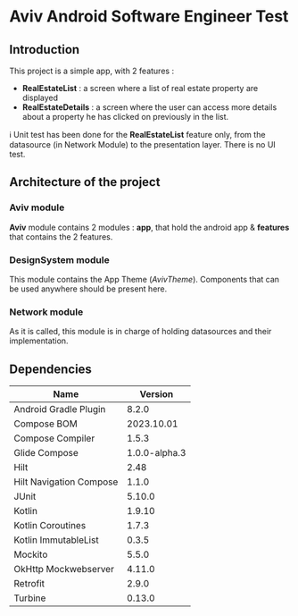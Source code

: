 # Aviv Android Software Engineer Test

## Introduction

This project is a simple app, with 2 features :
- **RealEstateList** : a screen where a list of real estate property are displayed
- **RealEstateDetails** : a screen where the user can access more details about a property he has clicked on previously in the list.

ℹ️ Unit test has been done for the **RealEstateList** feature only, from the datasource (in Network Module) to the presentation layer. There is no UI test.

## Architecture of the project

### Aviv module

**Aviv** module contains 2 modules : **app**, that hold the android app & **features** that contains the 2 features.

### DesignSystem module

This module contains the App Theme (*AvivTheme*). Components that can be used anywhere should be present here.

### Network module

As it is called, this module is in charge of holding datasources and their implementation.

## Dependencies

| Name | Version |
|---|---|
| Android Gradle Plugin | 8.2.0 |
| Compose BOM | 2023.10.01 |
| Compose Compiler | 1.5.3 |
| Glide Compose | 1.0.0-alpha.3 |
| Hilt | 2.48 |
| Hilt Navigation Compose | 1.1.0 |
| JUnit | 5.10.0 |
| Kotlin | 1.9.10 |
| Kotlin Coroutines | 1.7.3 |
| Kotlin ImmutableList | 0.3.5 |
| Mockito | 5.5.0 |
| OkHttp Mockwebserver | 4.11.0 |
| Retrofit | 2.9.0 |
| Turbine | 0.13.0 |